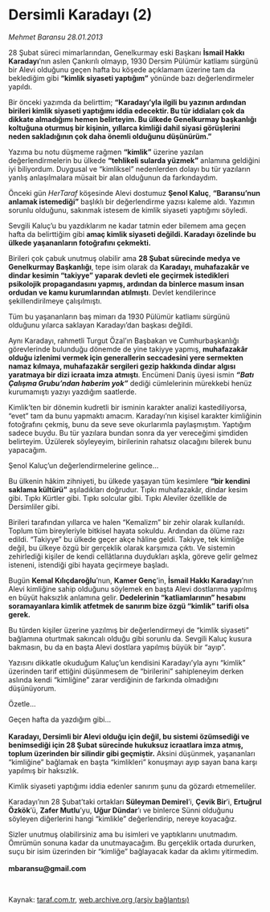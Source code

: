 # Dersimli Karadayı (2)

*Mehmet Baransu 28.01.2013*

<div class="yazi"><p>28 Şubat süreci mimarlarından, Genelkurmay eski Başkanı <b>İsmail Hakkı Karadayı</b>’nın aslen Çankırılı olmayıp, 1930 Dersim Pülümür katliamı sürgünü bir Alevi olduğunu geçen hafta bu köşede açıklamam üzerine tam da beklediğim gibi <b>“kimlik siyaseti yaptığım”</b> yönünde bazı değerlendirmeler yapıldı. </p>
<p>Bir önceki yazımda da belirttim; <b>“Karadayı’yla ilgili bu yazının ardından birileri kimlik siyaseti yaptığımı iddia edecektir. Bu tür iddiaları çok da dikkate almadığımı hemen belirteyim. Bu ülkede Genelkurmay başkanlığı koltuğuna oturmuş bir kişinin, yıllarca kimliği dahil siyasi görüşlerini neden sakladığının çok daha önemli olduğunu düşünürüm.”</b> </p>
<p>Yazıma bu notu düşmeme rağmen <b>“kimlik”</b> üzerine yazılan değerlendirmelerin bu ülkede <b>“tehlikeli sularda yüzmek”</b> anlamına geldiğini iyi biliyordum. Duygusal ve “kimliksel” nedenlerden dolayı bu tür yazıların yanlış anlaşılmalara müsait bir alan olduğunun da farkındaydım. </p>
<p>Önceki gün <i>HerTaraf</i> köşesinde Alevi dostumuz <b>Şenol Kaluç</b>, <b>“Baransu’nun anlamak istemediği”</b> başlıklı bir değerlendirme yazısı kaleme aldı. Yazımın sorunlu olduğunu, sakınmak istesem de kimlik siyaseti yaptığımı söyledi. </p>
<p>Sevgili Kaluç’u bu yazdıklarım ne kadar tatmin eder bilemem ama geçen hafta da belirttiğim gibi <b>amaç kimlik siyaseti değildi. Karadayı özelinde bu ülkede yaşananların fotoğrafını çekmekti.</b> </p>
<p>Birileri çok çabuk unutmuş olabilir ama <b>28 Şubat sürecinde medya ve Genelkurmay Başkanlığı</b>, tepe isim olarak da <b>Karadayı, muhafazakâr ve dindar kesimin “takiyye” yaparak devleti ele geçirmek istedikleri psikolojik propagandasını yapmış, ardından da binlerce masum insan ordudan ve kamu kurumlarından atılmıştı</b>. Devlet kendilerince şekillendirilmeye çalışılmıştı. </p>
<p>Tüm bu yaşananların baş mimarı da 1930 Pülümür katliamı sürgünü olduğunu yılarca saklayan Karadayı’dan başkası değildi. </p>
<p>Aynı Karadayı, rahmetli Turgut Özal’ın Başbakan ve Cumhurbaşkanlığı görevlerinde bulunduğu dönemde de yine takiyye yapmış, <b>muhafazakâr olduğu izlenimi vermek için generallerin seccadesini yere sermekten namaz kılmaya, muhafazakâr sergileri gezip hakkında dindar algısı yaratmaya bir dizi icraata imza atmıştı</b>. Encümeni Daniş üyesi ismin <b><i>“Batı Çalışma Grubu’ndan haberim yok”</i></b> dediği cümlelerinin mürekkebi henüz kurumamıştı yazıyı yazdığım saatlerde. </p>
<p>Kimlik’ten bir dönemin kudretli bir isminin karakter analizi kastediliyorsa, “evet” tam da bunu yapmaktı amacım. Karadayı’nın kişisel karakter kimliğinin fotoğrafını çekmiş, bunu da seve seve okurlarımla paylaşmıştım. Yaptığım sadece buydu. Bu tür yazılara bundan sonra da yer vereceğimi şimdiden belirteyim. Üzülerek söyleyeyim, birilerinin rahatsız olacağını bilerek bunu yapacağım. </p>
<p>Şenol Kaluç’un değerlendirmelerine gelince... </p>
<p>Bu ülkenin hâkim zihniyeti, bu ülkede yaşayan tüm kesimlere <b>“bir kendini saklama kültürü”</b> aşıladıkları doğrudur. Tıpkı muhafazakâr, dindar kesim gibi. Tıpkı Kürtler gibi. Tıpkı solcular gibi. Tıpkı Aleviler özellikle de Dersimliler gibi. </p>
<p>Birileri tarafından yıllarca ve halen “Kemalizm” bir zehir olarak kullanıldı. Toplum tüm bireyleriyle bitkisel hayata sokuldu. Ardından da ölüme razı edildi. “Takiyye” bu ülkede geçer akçe hâline geldi. Takiyye, tek kimliğe değil, bu ülkeye özgü bir gerçeklik olarak karşımıza çıktı. Ve sistemin zehirlediği kişiler de kendi cellâtlarına duydukları aşkla, göreve gelir gelmez isteneni, istendiği gibi hayata geçirmeye başladı. </p>
<p>Bugün <b>Kemal Kılıçdaroğlu</b>’nun, <b>Kamer Genç</b>’in, <b>İsmail Hakkı Karadayı</b>’nın Alevi kimliğine sahip olduğunu söylemek en başta Alevi dostlarıma yapılmış en büyüt haksızlık anlamına gelir. <b>Dedelerinin “katliamlarının” hesabını soramayanlara kimlik atfetmek de sanırım bize özgü “kimlik” tarifi olsa gerek.</b> </p>
<p>Bu türden kişiler üzerine yazılmış bir değerlendirmeyi de “kimlik siyaseti” bağlamına oturtmak sakıncalı olduğu gibi sorunlu da. Sevgili Kaluç kusura bakmasın, bu da en başta Alevi dostlara yapılmış büyük bir “ayıp”. </p>
<p>Yazısını dikkatle okuduğum Kaluç’un kendisini Karadayı’yla aynı “kimlik” üzerinden tarif ettiğini düşünmesem de “birilerini” sahipleneyim derken aslında kendi “kimliğine” zarar verdiğinin de farkında olmadığını düşünüyorum. </p>
<p>Özetle...</p>
<p>Geçen hafta da yazdığım gibi...<br/><br/><b>Karadayı, Dersimli bir Alevi olduğu için değil, bu sistemi özümsediği ve benimsediği için 28 Şubat sürecinde hukuksuz icraatlara imza atmış, toplum üzerinden bir silindir gibi geçmiştir.</b> Aksini düşünmek, yaşananları “kimliğine” bağlamak en başta “kimlikleri” konuşmayı ayıp sayan bana karşı yapılmış bir haksızlık. </p>
<p>Kimlik siyaseti yaptığımı iddia edenler sanırım şunu da gözardı etmemeliler. </p>
<p>Karadayı’nın 28 Şubat’taki ortakları <b>Süleyman Demirel</b>’i, <b>Çevik Bir</b>’i, <b>Ertuğrul Özkök</b>’ü, <b>Zafer Mutlu</b>’yu, <b>Uğur Dündar</b>’ı ve binlerce Sünni olduğunu söyleyen diğerlerini hangi “kimlikle” değerlendirip, nereye koyacağız. </p>
<p>Sizler unutmuş olabilirsiniz ama bu isimleri ve yaptıklarını unutmadım. Ömrümün sonuna kadar da unutmayacağım. Bu gerçeklik ortada dururken, suçu bir isim üzerinden bir “kimliğe” bağlayacak kadar da aklımı yitirmedim.<br/><br/><b>mbaransu@gmail.com</b></p>
<p> </p>
</div>

Kaynak: [taraf.com.tr](http://www.taraf.com.tr/mehmet-baransu/makale-dersimli-karadayi-2.htm), [web.archive.org (arşiv bağlantısı)](http://web.archive.org/web/20131107042018/http://www.taraf.com.tr/mehmet-baransu/makale-dersimli-karadayi-2.htm)
